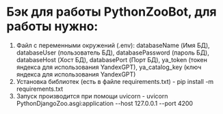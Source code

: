 # Бэк для работы PythonZooBot, для работы нужно:
1. Файл с переменными окружений (.env): databaseName (Имя БД), databaseUser (пользователь БД), databasePassword (пароль БД), databaseHost (Хост БД), databasePort (Порт БД), ya_token (токен яндекса для использования YandexGPT), ya_catalog_key (ключ яндекса для использования YandexGPT)
2. Установка библиотек (есть в файле requirements.txt) - pip install -m requirements.txt
3. Запуск производится при помощи uvicorn - uvicorn PythonDjangoZoo.asgi:application --host 127.0.0.1 --port 4200
